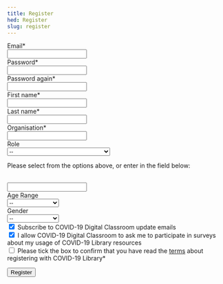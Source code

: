 ```yaml
---
title: Register
hed: Register
slug: register
---
```

<form action="/profile/register/" method="post"> <input type="hidden" name="csrfmiddlewaretoken" value="F8oh7DwuAcIOIhrx2IcHiZl0avFjhHcKPZwcv11TlzBlQyy0qoseawZbQ5PsV0CR"> <div id="div_id_email" class="form-group"> <label for="id_email" class="control-label  requiredField">
                Email<span class="asteriskField">*</span> </label> <div class="controls "> <input type="email" name="email" required="" class="emailinput form-control" id="id_email"> </div> </div> <div id="div_id_password" class="form-group"> <label for="id_password" class="control-label  requiredField">
                Password<span class="asteriskField">*</span> </label> <div class="controls "> <input type="password" name="password" minlength="6" required="" class="textinput textInput form-control" id="id_password"> </div> </div> <div id="div_id_password_again" class="form-group"> <label for="id_password_again" class="control-label  requiredField">
                Password again<span class="asteriskField">*</span> </label> <div class="controls "> <input type="password" name="password_again" minlength="6" required="" class="textinput textInput form-control" id="id_password_again"> </div> </div> <div id="div_id_first_name" class="form-group"> <label for="id_first_name" class="control-label  requiredField">
                First name<span class="asteriskField">*</span> </label> <div class="controls "> <input type="text" name="first_name" id="id_first_name" minlength="2" required="" class="textinput textInput form-control" maxlength="100"> </div> </div> <div id="div_id_last_name" class="form-group"> <label for="id_last_name" class="control-label  requiredField">
                Last name<span class="asteriskField">*</span> </label> <div class="controls "> <input type="text" name="last_name" id="id_last_name" minlength="2" required="" class="textinput textInput form-control" maxlength="100"> </div> </div> <div id="div_id_organisation" class="form-group"> <label for="id_organisation" class="control-label  requiredField">
                Organisation<span class="asteriskField">*</span> </label> <div class="controls "> <input type="text" name="organisation" id="id_organisation" required="" class="textinput textInput form-control" maxlength="100"> </div> </div> <div id="div_id_role" class="form-group"> <label for="id_role" class="control-label ">
                Role
            </label> <div class="controls "> <select name="role" class="select form-control" id="id_role"> <option value="0">--</option> <option value="57">Clinical Officer</option> <option value="728">Community</option> <option value="13">Community Health Worker</option> <option value="58">Doctor</option> <option value="16">Midwife</option> <option value="55">Nurse</option> <option value="56">Pharmacist</option> <option value="65">Student</option> <option value="66">Trainer</option> <option value="18">Volunteer Community Health Worker</option>

</select> <p id="hint_id_role" class="help-block">Please select from the options above, or enter in the field below:</p> </div> </div> <div id="div_id_role_other" class="form-group"> <label for="id_role_other" class="control-label ">
                &nbsp;
            </label> <div class="controls "> <input type="text" name="role_other" id="id_role_other" class="textinput textInput form-control" maxlength="100"> </div> </div> <div id="div_id_age_range" class="form-group"> <label for="id_age_range" class="control-label ">
                Age Range
            </label> <div class="controls "> <select name="age_range" class="select form-control" id="id_age_range"> <option value="0">--</option> <option value="under_18">under 18</option> <option value="18_25">18-24</option> <option value="25_35">25-34</option> <option value="35_50">35-50</option> <option value="over_50">over 50</option> <option value="none">Prefer not to say</option>

</select> </div> </div> <div id="div_id_gender" class="form-group"> <label for="id_gender" class="control-label ">
                Gender
            </label> <div class="controls "> <select name="gender" class="select form-control" id="id_gender"> <option value="0">--</option> <option value="female">Female</option> <option value="male">Male</option> <option value="none">Prefer not to say</option>

</select> </div> </div> <div class="form-group"> <div id="div_id_mailing" class="checkbox"> <label for="id_mailing" class=""> <input type="checkbox" name="mailing" checked="" class="checkboxinput" id="id_mailing">
                    Subscribe to COVID-19 Digital Classroom update emails
                </label> </div> </div> <div class="form-group"> <div id="div_id_survey" class="checkbox"> <label for="id_survey" class=""> <input type="checkbox" name="survey" checked="" class="checkboxinput" id="id_survey">
                    I allow COVID-19 Digital Classroom to ask me to participate in surveys about my usage of COVID-19 Library resources
                </label> </div> </div> <div class="form-group"> <div id="div_id_terms" class="checkbox"> <label for="id_terms" class=" requiredField"> <input type="checkbox" name="terms" required="" class="checkboxinput" id="id_terms">
                    Please tick the box to confirm that you have read the <a href="/terms/" target="_blank" class="prominent">terms</a> about registering with COVID-19 Library<span class="asteriskField">*</span> </label> </div> </div> <input type="hidden" name="next" id="id_next">

<div class="form-controls"> <button class="control--primary" type="submit" onclick="ga('send', 'event', 'Registration', 'submit', '')"><span>Register</span></button>
</div> </form>
